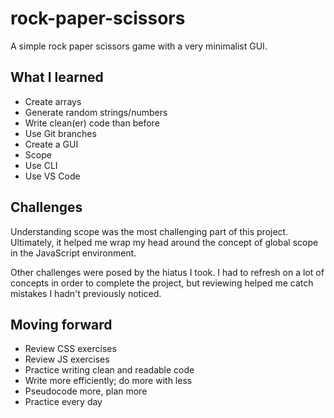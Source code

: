 # rock-paper-scissors

A simple rock paper scissors game with a very minimalist GUI.

## What I learned

* Create arrays
* Generate random strings/numbers
* Write clean(er) code than before
* Use Git branches
* Create a GUI
* Scope
* Use CLI
* Use VS Code

## Challenges

Understanding scope was the most challenging part of this project. Ultimately, it 
helped me wrap my head around the concept of global scope in the JavaScript environment.

Other challenges were posed by the hiatus I took. I had to refresh on a lot of concepts
in order to complete the project, but reviewing helped me catch mistakes I hadn't 
previously noticed. 

## Moving forward

* Review CSS exercises
* Review JS exercises
* Practice writing clean and readable code
* Write more efficiently; do more with less
* Pseudocode more, plan more
* Practice every day


